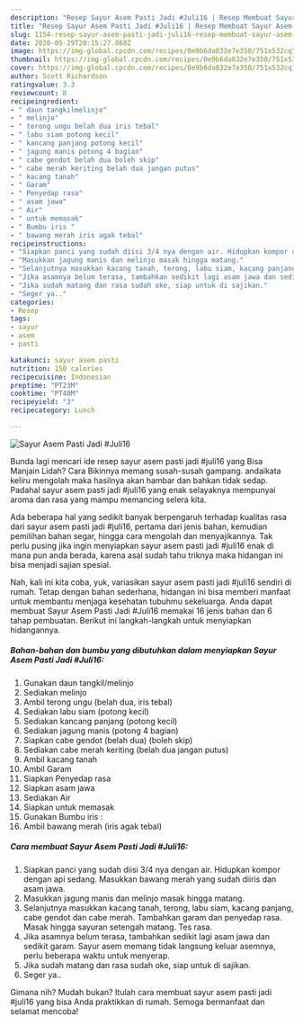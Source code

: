```yaml
---
description: "Resep Sayur Asem Pasti Jadi #Juli16 | Resep Membuat Sayur Asem Pasti Jadi #Juli16 Yang Menggugah Selera"
title: "Resep Sayur Asem Pasti Jadi #Juli16 | Resep Membuat Sayur Asem Pasti Jadi #Juli16 Yang Menggugah Selera"
slug: 1154-resep-sayur-asem-pasti-jadi-juli16-resep-membuat-sayur-asem-pasti-jadi-juli16-yang-menggugah-selera
date: 2020-05-29T20:15:27.868Z
image: https://img-global.cpcdn.com/recipes/0e9b6da832e7e350/751x532cq70/sayur-asem-pasti-jadi-juli16-foto-resep-utama.jpg
thumbnail: https://img-global.cpcdn.com/recipes/0e9b6da832e7e350/751x532cq70/sayur-asem-pasti-jadi-juli16-foto-resep-utama.jpg
cover: https://img-global.cpcdn.com/recipes/0e9b6da832e7e350/751x532cq70/sayur-asem-pasti-jadi-juli16-foto-resep-utama.jpg
author: Scott Richardson
ratingvalue: 3.3
reviewcount: 8
recipeingredient:
- " daun tangkilmelinjo"
- " melinjo"
- " terong ungu belah dua iris tebal"
- " labu siam potong kecil"
- " kancang panjang potong kecil"
- " jagung manis potong 4 bagian"
- " cabe gendot belah dua boleh skip"
- " cabe merah keriting belah dua jangan putus"
- " kacang tanah"
- " Garam"
- " Penyedap rasa"
- " asam jawa"
- " Air"
- " untuk memasak"
- " Bumbu iris "
- " bawang merah iris agak tebal"
recipeinstructions:
- "Siapkan panci yang sudah diisi 3/4 nya dengan air. Hidupkan kompor dengan api sedang. Masukkan bawang merah yang sudah diiris dan asam jawa."
- "Masukkan jagung manis dan melinjo masak hingga matang."
- "Selanjutnya masukkan kacang tanah, terong, labu siam, kacang panjang, cabe gendot dan cabe merah. Tambahkan garam dan penyedap rasa. Masak hingga sayuran setengah matang. Tes rasa."
- "Jika asamnya belum terasa, tambahkan sedikit lagi asam jawa dan sedikit garam. Sayur asem memang tidak langsung keluar asemnya, perlu beberapa waktu untuk menyerap."
- "Jika sudah matang dan rasa sudah oke, siap untuk di sajikan."
- "Seger ya.."
categories:
- Resep
tags:
- sayur
- asem
- pasti

katakunci: sayur asem pasti 
nutrition: 150 calories
recipecuisine: Indonesian
preptime: "PT23M"
cooktime: "PT40M"
recipeyield: "3"
recipecategory: Lunch

---
```



![Sayur Asem Pasti Jadi #Juli16](https://img-global.cpcdn.com/recipes/0e9b6da832e7e350/751x532cq70/sayur-asem-pasti-jadi-juli16-foto-resep-utama.jpg)

Bunda lagi mencari ide resep sayur asem pasti jadi #juli16 yang Bisa Manjain Lidah? Cara Bikinnya memang susah-susah gampang. andaikata keliru mengolah maka hasilnya akan hambar dan bahkan tidak sedap. Padahal sayur asem pasti jadi #juli16 yang enak selayaknya mempunyai aroma dan rasa yang mampu memancing selera kita.

Ada beberapa hal yang sedikit banyak berpengaruh terhadap kualitas rasa dari sayur asem pasti jadi #juli16, pertama dari jenis bahan, kemudian pemilihan bahan segar, hingga cara mengolah dan menyajikannya. Tak perlu pusing jika ingin menyiapkan sayur asem pasti jadi #juli16 enak di mana pun anda berada, karena asal sudah tahu triknya maka hidangan ini bisa menjadi sajian spesial.




Nah, kali ini kita coba, yuk, variasikan sayur asem pasti jadi #juli16 sendiri di rumah. Tetap dengan bahan sederhana, hidangan ini bisa memberi manfaat untuk membantu menjaga kesehatan tubuhmu sekeluarga. Anda dapat membuat Sayur Asem Pasti Jadi #Juli16 memakai 16 jenis bahan dan 6 tahap pembuatan. Berikut ini langkah-langkah untuk menyiapkan hidangannya.

<!--inarticleads1-->

##### Bahan-bahan dan bumbu yang dibutuhkan dalam menyiapkan Sayur Asem Pasti Jadi #Juli16:

1. Gunakan  daun tangkil/melinjo
1. Sediakan  melinjo
1. Ambil  terong ungu (belah dua, iris tebal)
1. Sediakan  labu siam (potong kecil)
1. Sediakan  kancang panjang (potong kecil)
1. Sediakan  jagung manis (potong 4 bagian)
1. Siapkan  cabe gendot (belah dua) (boleh skip)
1. Sediakan  cabe merah keriting (belah dua jangan putus)
1. Ambil  kacang tanah
1. Ambil  Garam
1. Siapkan  Penyedap rasa
1. Siapkan  asam jawa
1. Sediakan  Air
1. Siapkan  untuk memasak
1. Gunakan  Bumbu iris :
1. Ambil  bawang merah (iris agak tebal)




<!--inarticleads2-->

##### Cara membuat Sayur Asem Pasti Jadi #Juli16:

1. Siapkan panci yang sudah diisi 3/4 nya dengan air. Hidupkan kompor dengan api sedang. Masukkan bawang merah yang sudah diiris dan asam jawa.
1. Masukkan jagung manis dan melinjo masak hingga matang.
1. Selanjutnya masukkan kacang tanah, terong, labu siam, kacang panjang, cabe gendot dan cabe merah. Tambahkan garam dan penyedap rasa. Masak hingga sayuran setengah matang. Tes rasa.
1. Jika asamnya belum terasa, tambahkan sedikit lagi asam jawa dan sedikit garam. Sayur asem memang tidak langsung keluar asemnya, perlu beberapa waktu untuk menyerap.
1. Jika sudah matang dan rasa sudah oke, siap untuk di sajikan.
1. Seger ya..




Gimana nih? Mudah bukan? Itulah cara membuat sayur asem pasti jadi #juli16 yang bisa Anda praktikkan di rumah. Semoga bermanfaat dan selamat mencoba!
